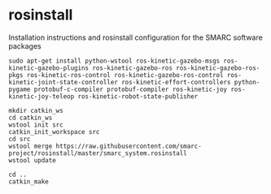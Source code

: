 # rosinstall
Installation instructions and rosinstall configuration for the SMARC software packages

```
sudo apt-get install python-wstool ros-kinetic-gazebo-msgs ros-kinetic-gazebo-plugins ros-kinetic-gazebo-ros ros-kinetic-gazebo-ros-pkgs ros-kinetic-ros-control ros-kinetic-gazebo-ros-control ros-kinetic-joint-state-controller ros-kinetic-effort-controllers python-pygame protobuf-c-compiler protobuf-compiler ros-kinetic-joy ros-kinetic-joy-teleop ros-kinetic-robot-state-publisher 
```

```
mkdir catkin_ws
cd catkin_ws
wstool init src
catkin_init_workspace src
cd src
wstool merge https://raw.githubusercontent.com/smarc-project/rosinstall/master/smarc_system.rosinstall
wstool update
```

```
cd ..
catkin_make
```
